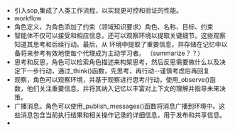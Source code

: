 - 引入sop,集成了人类工作流程，以实现更可控和验证的性能。
- workflow
- 角色定义，为角色添加了约束（领域知识要求）角色、名称、目标、约束
- 智能体不仅可以接受和相应信息，还可以观察环境以提取关键细节。这些观察知道其思考和后续行动。最后，从
环境中提取了重要信息，并存储在记忆中以备将来参考有效地使每个代理成为主动学习者。 （summarize？？）
- 思考和反思，角色可以检索角色描述来构架思考，然后反思需要做什么以及决定下一步行动，通过_think()函数，先思考，再行动--谨慎考虑后再回复
- 观察，角色可以观察环境，并基于观察进行思考/行动，使用_observe()函数，他们关注重要信息，并将其纳入记忆以丰富对上下文的理解并指导未来决策。
- 广播消息。角色可以使用_publish_messages()函数将消息广播到环境中。这些消息包含当前执行结果和相关操作记录的详细信息，用于发布和共享信息。
- 